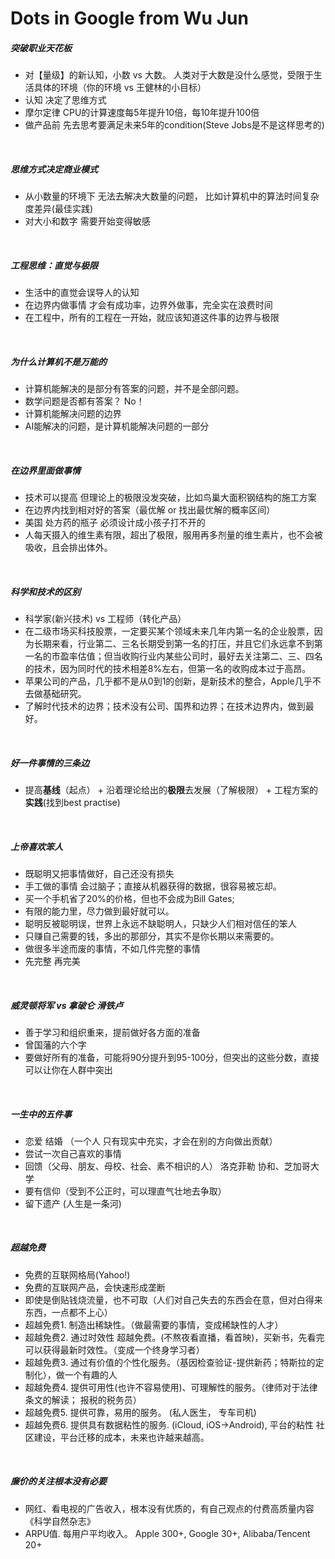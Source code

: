 # Dots in Google from Wu Jun

##### 突破职业天花板  
+ 对【量级】的新认知，小数 vs 大数。 人类对于大数是没什么感觉，受限于生活具体的环境（你的环境 vs 王健林的小目标）  
+ 认知 决定了思维方式  
+ 摩尔定律 CPU的计算速度每5年提升10倍，每10年提升100倍  
+ 做产品前 先去思考要满足未来5年的condition(Steve Jobs是不是这样思考的)  

<br>

##### 思维方式决定商业模式  
+ 从小数量的环境下 无法去解决大数量的问题， 比如计算机中的算法时间复杂度差异(最佳实践)  
+ 对大小和数字 需要开始变得敏感  

<br>

##### 工程思维：直觉与极限  
+ 生活中的直觉会误导人的认知  
+ 在边界内做事情 才会有成功率，边界外做事，完全实在浪费时间  
+ 在工程中，所有的工程在一开始，就应该知道这件事的边界与极限  

<br>

##### 为什么计算机不是万能的  
+ 计算机能解决的是部分有答案的问题，并不是全部问题。  
+ 数学问题是否都有答案？ No！  
+ 计算机能解决问题的边界  
+ AI能解决的问题，是计算机能解决问题的一部分  

<br>

##### 在边界里面做事情  
+ 技术可以提高 但理论上的极限没发突破，比如鸟巢大面积钢结构的施工方案  
+ 在边界内找到相对好的答案（最优解 or 找出最优解的概率区间）  
+ 美国 处方药的瓶子 必须设计成小孩子打不开的  
+ 人每天摄入的维生素有限，超出了极限，服用再多剂量的维生素片，也不会被吸收，且会排出体外。  

<br>

##### 科学和技术的区别  
+ 科学家(新兴技术) vs 工程师（转化产品）
+ 在二级市场买科技股票，一定要买某个领域未来几年内第一名的企业股票，因为长期来看，行业第二、三名长期受到第一名的打压，并且它们永远拿不到第一名的市盈率估值；但当收购行业内某些公司时，最好去关注第二、三、四名的技术，因为同时代的技术相差8%左右，但第一名的收购成本过于高昂。
+ 苹果公司的产品，几乎都不是从0到1的创新，是新技术的整合，Apple几乎不去做基础研究。
+ 了解时代技术的边界；技术没有公司、国界和边界；在技术边界内，做到最好。

<br>

##### 好一件事情的三条边
+ 提高<b>基线</b>（起点） +  沿着理论给出的<b>极限</b>去发展（了解极限） +  工程方案的<b>实践</b>(找到best practise)

<br>

##### 上帝喜欢笨人
+ 既聪明又把事情做好，自己还没有损失
+ 手工做的事情 会过脑子；直接从机器获得的数据，很容易被忘却。
+ 买一个手机省了20%的价格，但也不会成为Bill Gates;
+ 有限的能力里，尽力做到最好就可以。
+ 聪明反被聪明误，世界上永远不缺聪明人，只缺少人们相对信任的笨人
+ 只赚自己需要的钱，多出的那部分，其实不是你长期以来需要的。
+ 做很多半途而废的事情，不如几件完整的事情
+ 先完整 再完美

<br>

##### 威灵顿将军 vs 拿破仑  滑铁卢
+ 善于学习和组织重来，提前做好各方面的准备
+ 曾国藩的六个字
+ 要做好所有的准备，可能将90分提升到95-100分，但突出的这些分数，直接可以让你在人群中突出

<br>

##### 一生中的五件事
+ 恋爱 结婚 （一个人 只有现实中充实，才会在别的方向做出贡献）
+ 尝试一次自己喜欢的事情
+ 回馈（父母、朋友、母校、社会、素不相识的人） 洛克菲勒 协和、芝加哥大学
+ 要有信仰（受到不公正时，可以理直气壮地去争取）
+ 留下遗产 (人生是一条河)

<br>

##### 超越免费
+ 免费的互联网格局(Yahoo!)
+ 免费的互联网产品，会快速形成垄断
+ 即使是倒贴钱烧流量，也不可取（人们对自己失去的东西会在意，但对白得来东西，一点都不上心）
+ 超越免费1. 制造出稀缺性。（做最需要的事情，变成稀缺性的人才）
+ 超越免费2. 通过时效性 超越免费。(不熬夜看直播，看首映)，买新书，先看完可以获得最新时效性。（变成一个终身学习者）
+ 超越免费3. 通过有价值的个性化服务。（基因检查验证-提供新药；特斯拉的定制化），做一个有趣的人
+ 超越免费4. 提供可用性(也许不容易使用)、可理解性的服务。（律师对于法律条文的解读； 报税的税务员）
+ 超越免费5. 提供可靠，易用的服务。 (私人医生， 专车司机)
+ 超越免费6. 提供具有数据粘性的服务. (iCloud, iOS->Android), 平台的粘性 社区建设，平台迁移的成本，未来也许越来越高。

<br>

##### 廉价的关注根本没有必要
+ 网红、看电视的广告收入，根本没有优质的，有自己观点的付费高质量内容《科学自然杂志》
+ ARPU值. 每用户平均收入。 Apple 300+, Google 30+, Alibaba/Tencent 20+


